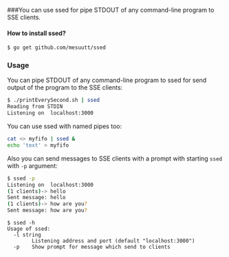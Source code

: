###You can use ssed for pipe STDOUT of any command-line program to SSE clients.


#### How to install ssed?

```bash
$ go get github.com/mesuutt/ssed
```

### Usage

You can pipe STDOUT of any command-line program to ssed for send output 
of the program to the SSE clients:

```bash
$ ./printEverySecond.sh | ssed
Reading from STDIN
Listening on  localhost:3000
```

You can use ssed with named pipes too:

```bash
cat <> myfifo | ssed &
echo 'text' > myfifo
```

Also you can send messages to SSE clients with a prompt with starting `ssed` with `-p` argument:

```bash
$ ssed -p
Listening on  localhost:3000
(1 clients)-> hello
Sent message: hello
(1 clients)-> how are you?
Sent message: how are you?
```


```
$ ssed -h
Usage of ssed:
  -l string
        Listening address and port (default "localhost:3000")
  -p    Show prompt for message which send to clients

```

